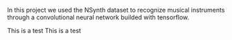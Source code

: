 In this project we used the NSynth dataset to recognize musical instruments through a convolutional neural network builded with
tensorflow.

This is a test
This is a test
